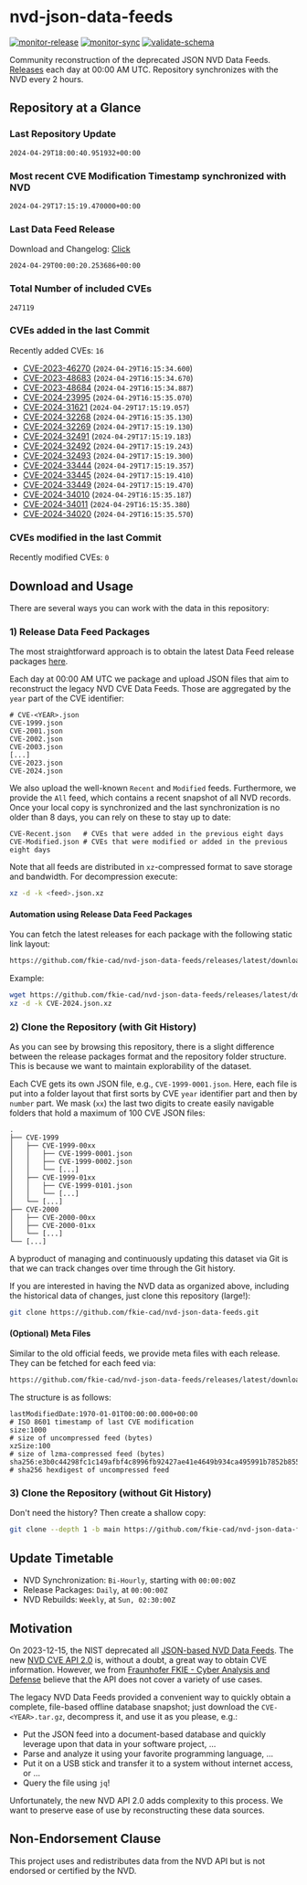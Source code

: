 # nvd-json-data-feeds

[![monitor-release](https://github.com/fkie-cad/nvd-json-data-feeds/actions/workflows/monitor_release.yml/badge.svg)](https://github.com/fkie-cad/nvd-json-data-feeds/actions/workflows/monitor_release.yml)
[![monitor-sync](https://github.com/fkie-cad/nvd-json-data-feeds/actions/workflows/monitor_sync.yml/badge.svg)](https://github.com/fkie-cad/nvd-json-data-feeds/actions/workflows/monitor_sync.yml)
[![validate-schema](https://github.com/fkie-cad/nvd-json-data-feeds/actions/workflows/validate_schema.yml/badge.svg)](https://github.com/fkie-cad/nvd-json-data-feeds/actions/workflows/validate_schema.yml)

Community reconstruction of the deprecated JSON NVD Data Feeds.
[Releases](https://github.com/fkie-cad/nvd-json-data-feeds/releases/latest) each day at 00:00 AM UTC.
Repository synchronizes with the NVD every 2 hours.

## Repository at a Glance

### Last Repository Update

```plain
2024-04-29T18:00:40.951932+00:00
```

### Most recent CVE Modification Timestamp synchronized with NVD

```plain
2024-04-29T17:15:19.470000+00:00
```

### Last Data Feed Release

Download and Changelog: [Click](https://github.com/fkie-cad/nvd-json-data-feeds/releases/latest)

```plain
2024-04-29T00:00:20.253686+00:00
```

### Total Number of included CVEs

```plain
247119
```

### CVEs added in the last Commit

Recently added CVEs: `16`

- [CVE-2023-46270](CVE-2023/CVE-2023-462xx/CVE-2023-46270.json) (`2024-04-29T16:15:34.600`)
- [CVE-2023-48683](CVE-2023/CVE-2023-486xx/CVE-2023-48683.json) (`2024-04-29T16:15:34.670`)
- [CVE-2023-48684](CVE-2023/CVE-2023-486xx/CVE-2023-48684.json) (`2024-04-29T16:15:34.887`)
- [CVE-2024-23995](CVE-2024/CVE-2024-239xx/CVE-2024-23995.json) (`2024-04-29T16:15:35.070`)
- [CVE-2024-31621](CVE-2024/CVE-2024-316xx/CVE-2024-31621.json) (`2024-04-29T17:15:19.057`)
- [CVE-2024-32268](CVE-2024/CVE-2024-322xx/CVE-2024-32268.json) (`2024-04-29T16:15:35.130`)
- [CVE-2024-32269](CVE-2024/CVE-2024-322xx/CVE-2024-32269.json) (`2024-04-29T17:15:19.130`)
- [CVE-2024-32491](CVE-2024/CVE-2024-324xx/CVE-2024-32491.json) (`2024-04-29T17:15:19.183`)
- [CVE-2024-32492](CVE-2024/CVE-2024-324xx/CVE-2024-32492.json) (`2024-04-29T17:15:19.243`)
- [CVE-2024-32493](CVE-2024/CVE-2024-324xx/CVE-2024-32493.json) (`2024-04-29T17:15:19.300`)
- [CVE-2024-33444](CVE-2024/CVE-2024-334xx/CVE-2024-33444.json) (`2024-04-29T17:15:19.357`)
- [CVE-2024-33445](CVE-2024/CVE-2024-334xx/CVE-2024-33445.json) (`2024-04-29T17:15:19.410`)
- [CVE-2024-33449](CVE-2024/CVE-2024-334xx/CVE-2024-33449.json) (`2024-04-29T17:15:19.470`)
- [CVE-2024-34010](CVE-2024/CVE-2024-340xx/CVE-2024-34010.json) (`2024-04-29T16:15:35.187`)
- [CVE-2024-34011](CVE-2024/CVE-2024-340xx/CVE-2024-34011.json) (`2024-04-29T16:15:35.380`)
- [CVE-2024-34020](CVE-2024/CVE-2024-340xx/CVE-2024-34020.json) (`2024-04-29T16:15:35.570`)


### CVEs modified in the last Commit

Recently modified CVEs: `0`



## Download and Usage

There are several ways you can work with the data in this repository:

### 1) Release Data Feed Packages

The most straightforward approach is to obtain the latest Data Feed release packages [here](https://github.com/fkie-cad/nvd-json-data-feeds/releases/latest).

Each day at 00:00 AM UTC we package and upload JSON files that aim to reconstruct the legacy NVD CVE Data Feeds.
Those are aggregated by the `year` part of the CVE identifier:

```
# CVE-<YEAR>.json
CVE-1999.json
CVE-2001.json
CVE-2002.json
CVE-2003.json
[...]
CVE-2023.json
CVE-2024.json
```

We also upload the well-known `Recent` and `Modified` feeds.
Furthermore, we provide the `All` feed, which contains a recent snapshot of all NVD records.
Once your local copy is synchronized and the last synchronization is no older than 8 days, you can rely on these to stay up to date:

```plain
CVE-Recent.json   # CVEs that were added in the previous eight days
CVE-Modified.json # CVEs that were modified or added in the previous eight days
```

Note that all feeds are distributed in `xz`-compressed format to save storage and bandwidth.
For decompression execute:

```sh
xz -d -k <feed>.json.xz
```

#### Automation using Release Data Feed Packages

You can fetch the latest releases for each package with the following static link layout:

```sh
https://github.com/fkie-cad/nvd-json-data-feeds/releases/latest/download/CVE-<YEAR>.json.xz
```

Example:

```sh
wget https://github.com/fkie-cad/nvd-json-data-feeds/releases/latest/download/CVE-2024.json.xz
xz -d -k CVE-2024.json.xz
```

### 2) Clone the Repository (with Git History)

As you can see by browsing this repository, there is a slight difference between the release packages format and the repository folder structure.
This is because we want to maintain explorability of the dataset.

Each CVE gets its own JSON file, e.g., `CVE-1999-0001.json`.
Here, each file is put into a folder layout that first sorts by CVE `year` identifier part and then by `number` part.
We mask (`xx`) the last two digits to create easily navigable folders that hold a maximum of 100 CVE JSON files:

```plain
.
├── CVE-1999
│   ├── CVE-1999-00xx
│   │   ├── CVE-1999-0001.json
│   │   ├── CVE-1999-0002.json
│   │   └── [...]
│   ├── CVE-1999-01xx
│   │   ├── CVE-1999-0101.json
│   │   └── [...]
│   └── [...]
├── CVE-2000
│   ├── CVE-2000-00xx
│   ├── CVE-2000-01xx
│   └── [...]
└── [...]
```

A byproduct of managing and continuously updating this dataset via Git is that we can track changes over time through the Git history.

If you are interested in having the NVD data as organized above, including the historical data of changes, just clone this repository (large!):

```sh
git clone https://github.com/fkie-cad/nvd-json-data-feeds.git
```

#### (Optional) Meta Files

Similar to the old official feeds, we provide meta files with each release. They can be fetched for each feed via:

```sh
https://github.com/fkie-cad/nvd-json-data-feeds/releases/latest/download/CVE-<YEAR>.meta
```

The structure is as follows:

```plain
lastModifiedDate:1970-01-01T00:00:00.000+00:00                          # ISO 8601 timestamp of last CVE modification
size:1000                                                               # size of uncompressed feed (bytes)
xzSize:100                                                              # size of lzma-compressed feed (bytes)
sha256:e3b0c44298fc1c149afbf4c8996fb92427ae41e4649b934ca495991b7852b855 # sha256 hexdigest of uncompressed feed
```

### 3) Clone the Repository (without Git History)

Don't need the history? Then create a shallow copy:

```sh
git clone --depth 1 -b main https://github.com/fkie-cad/nvd-json-data-feeds.git
```


## Update Timetable

* NVD Synchronization: `Bi-Hourly`, starting with `00:00:00Z`
* Release Packages: `Daily`, at `00:00:00Z`
* NVD Rebuilds: `Weekly`, at `Sun, 02:30:00Z`


## Motivation

On 2023-12-15, the NIST deprecated all [JSON-based NVD Data Feeds](https://nvd.nist.gov/vuln/data-feeds#divRetirementBanner-1).
The new [NVD CVE API 2.0](https://nvd.nist.gov/developers/vulnerabilities) is, without a doubt, a great way to obtain CVE information.
However, we from [Fraunhofer FKIE - Cyber Analysis and Defense](https://www.fkie.fraunhofer.de/en/departments/cad.html) believe that the API does not cover a variety of use cases.

The legacy NVD Data Feeds provided a convenient way to quickly obtain a complete, file-based offline database snapshot; just download the `CVE-<YEAR>.tar.gz`, decompress it, and use it as you please, e.g.:

- Put the JSON feed into a document-based database and quickly leverage upon that data in your software project, ...
- Parse and analyze it using your favorite programming language, ...
- Put it on a USB stick and transfer it to a system without internet access, or ...
- Query the file using `jq`!

Unfortunately, the new NVD API 2.0 adds complexity to this process.
We want to preserve ease of use by reconstructing these data sources.

## Non-Endorsement Clause

This project uses and redistributes data from the NVD API but is not endorsed or certified by the NVD.